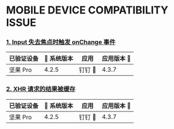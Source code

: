 # MOBILE DEVICE COMPATIBILITY ISSUE

### [1. Input 失去焦点时触发 onChange 事件](#input-onblur-onchange)

| 已验证设备 |  系统版本 | 应用  | 应用版本  |
| ---------- | --------- | ----- | --------- |
| 坚果 Pro   | 4.2.5     | 钉钉  | 4.3.7     |

### [2. XHR 请求的结果被缓存](xhr-response-cache)

| 已验证设备 |  系统版本 | 应用  | 应用版本  |
| ---------- | --------- | ----- | --------- |
| 坚果 Pro   | 4.2.5     | 钉钉  | 4.3.7     |
